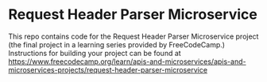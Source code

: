 # Request Header Parser Microservice

This repo contains code for the  Request Header Parser Microservice project (the final project in a learning series provided by FreeCodeCamp.) Instructions for building your project can be found at https://www.freecodecamp.org/learn/apis-and-microservices/apis-and-microservices-projects/request-header-parser-microservice
